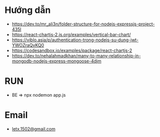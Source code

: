 # Hướng dẫn
- https://dev.to/mr_ali3n/folder-structure-for-nodejs-expressjs-project-435l
- https://react-chartjs-2.js.org/examples/vertical-bar-chart/
- https://viblo.asia/p/authentication-trong-nodejs-su-dung-jwt-YWOZraQvKQ0
- https://codesandbox.io/examples/package/react-chartjs-2
- https://dev.to/nehalahmadkhan/many-to-many-relationship-in-mongodb-nodejs-express-mongoose-4djm
# RUN
- BE => npx nodemon app.js


# Email
- letx.1502@gmail.com
